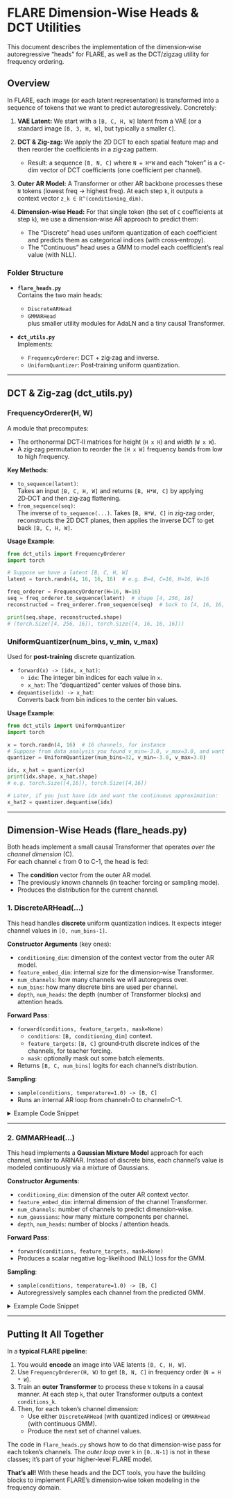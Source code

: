 
# FLARE Dimension-Wise Heads & DCT Utilities

This document describes the implementation of the dimension‑wise autoregressive “heads” for FLARE, as well as the DCT/zigzag utility for frequency ordering.

## Overview

In FLARE, each image (or each latent representation) is transformed into a sequence of tokens that we want to predict autoregressively. Concretely:

1. **VAE Latent:** We start with a `[B, C, H, W]` latent from a VAE (or a standard image `[B, 3, H, W]`, but typically a smaller `C`).
2. **DCT & Zig‑zag:** We apply the 2D DCT to each spatial feature map and then reorder the coefficients in a zig‑zag pattern.  
   - Result: a sequence `[B, N, C]` where `N = H*W` and each “token” is a `C`-dim vector of DCT coefficients (one coefficient per channel).
3. **Outer AR Model:** A Transformer or other AR backbone processes these `N` tokens (lowest freq → highest freq). At each step `k`, it outputs a context vector `z_k ∈ ℝ^(conditioning_dim)`.

4. **Dimension‑wise Head:** For that single token (the set of `C` coefficients at step `k`), we use a dimension‑wise AR approach to predict them:
   - The “Discrete” head uses uniform quantization of each coefficient and predicts them as categorical indices (with cross‑entropy).
   - The “Continuous” head uses a GMM to model each coefficient’s real value (with NLL).

### Folder Structure

- **`flare_heads.py`**  
  Contains the two main heads:
  - `DiscreteARHead`  
  - `GMMARHead`  
  plus smaller utility modules for AdaLN and a tiny causal Transformer.

- **`dct_utils.py`**  
  Implements:
  - `FrequencyOrderer`: DCT + zig‑zag and inverse.
  - `UniformQuantizer`: Post‑training uniform quantization.

---

## DCT & Zig‑zag (dct_utils.py)

### FrequencyOrderer(H, W)

A module that precomputes:
- The orthonormal DCT‑II matrices for height (`H x H`) and width (`W x W`).
- A zig‑zag permutation to reorder the `[H x W]` frequency bands from low to high frequency.

**Key Methods**:
- `to_sequence(latent)`:  
  Takes an input `[B, C, H, W]` and returns `[B, H*W, C]` by applying 2D‑DCT and then zig‑zag flattening.
- `from_sequence(seq)`:  
  The inverse of `to_sequence(...)`. Takes `[B, H*W, C]` in zig‑zag order, reconstructs the 2D DCT planes, then applies the inverse DCT to get back `[B, C, H, W]`.

**Usage Example**:
```python
from dct_utils import FrequencyOrderer
import torch

# Suppose we have a latent [B, C, H, W]
latent = torch.randn(4, 16, 16, 16)  # e.g. B=4, C=16, H=16, W=16

freq_orderer = FrequencyOrderer(H=16, W=16)
seq = freq_orderer.to_sequence(latent)  # shape [4, 256, 16]
reconstructed = freq_orderer.from_sequence(seq)  # back to [4, 16, 16, 16]

print(seq.shape, reconstructed.shape)
# (torch.Size([4, 256, 16]), torch.Size([4, 16, 16, 16]))
```

### UniformQuantizer(num_bins, v_min, v_max)

Used for **post‑training** discrete quantization.  
- `forward(x) -> (idx, x_hat)`:  
  - `idx`: The integer bin indices for each value in `x`.
  - `x_hat`: The “dequantized” center values of those bins.  
- `dequantise(idx) -> x_hat`:  
  Converts back from bin indices to the center bin values.

**Usage Example**:
```python
from dct_utils import UniformQuantizer
import torch

x = torch.randn(4, 16)  # 16 channels, for instance
# Suppose from data analysis you found v_min=-3.0, v_max=3.0, and want 32 bins
quantizer = UniformQuantizer(num_bins=32, v_min=-3.0, v_max=3.0)

idx, x_hat = quantizer(x)
print(idx.shape, x_hat.shape)
# e.g. torch.Size([4,16]), torch.Size([4,16])

# Later, if you just have idx and want the continuous approximation:
x_hat2 = quantizer.dequantise(idx)
```

---

## Dimension-Wise Heads (flare_heads.py)

Both heads implement a small causal Transformer that operates *over the channel dimension* (C).  
For each channel `c` from 0 to C-1, the head is fed:
- The **condition** vector from the outer AR model.
- The previously known channels (in teacher forcing or sampling mode).
- Produces the distribution for the current channel.

### 1. DiscreteARHead(...)

This head handles **discrete** uniform quantization indices. It expects integer channel values in `[0, num_bins-1]`.

**Constructor Arguments** (key ones):
- `conditioning_dim`: dimension of the context vector from the outer AR model.
- `feature_embed_dim`: internal size for the dimension‑wise Transformer. 
- `num_channels`: how many channels we will autoregress over.
- `num_bins`: how many discrete bins are used per channel.
- `depth`, `num_heads`: the depth (number of Transformer blocks) and attention heads.

**Forward Pass**:  
- `forward(conditions, feature_targets, mask=None)`
  - `conditions`: `[B, conditioning_dim]` context.  
  - `feature_targets`: `[B, C]` ground‑truth discrete indices of the channels, for teacher forcing.  
  - `mask`: optionally mask out some batch elements.  
- Returns `[B, C, num_bins]` logits for each channel’s distribution.

**Sampling**:
- `sample(conditions, temperature=1.0) -> [B, C]`
- Runs an internal AR loop from channel=0 to channel=C-1.

<details>
<summary>Example Code Snippet</summary>

```python
from flare_heads import DiscreteARHead
import torch

# Suppose the outer AR model gives us a context vector z_k of size [B, 768]
# and we have C=16 channels. We used 32 bins for uniform quantization.
discrete_head = DiscreteARHead(
    conditioning_dim=768,
    feature_embed_dim=256,
    num_channels=16,
    num_bins=32,
    depth=4,
    num_heads=8,
)

# Forward pass (training)
B = 4
conditions = torch.randn(B, 768)
feature_targets = torch.randint(0, 32, (B, 16))  # ground truth discrete indices
logits = discrete_head(conditions, feature_targets)
print("Logits shape:", logits.shape)
# [4, 16, 32]

# Cross-entropy loss
loss = torch.nn.functional.cross_entropy(
    logits.permute(0, 2, 1),
    feature_targets
)
loss.backward()

# Sampling (inference mode)
with torch.no_grad():
    sampled_indices = discrete_head.sample(conditions, temperature=1.0)
print("Sampled shape:", sampled_indices.shape)
# [4, 16]
```

</details>

---

### 2. GMMARHead(...)

This head implements a **Gaussian Mixture Model** approach for each channel, similar to ARINAR. Instead of discrete bins, each channel’s value is modeled continuously via a mixture of Gaussians.

**Constructor Arguments**:
- `conditioning_dim`: dimension of the outer AR context vector.
- `feature_embed_dim`: internal dimension of the channel Transformer.
- `num_channels`: number of channels to predict dimension‑wise.
- `num_gaussians`: how many mixture components per channel.
- `depth`, `num_heads`: number of blocks / attention heads.

**Forward Pass**:
- `forward(conditions, feature_targets, mask=None)`
- Produces a scalar negative log-likelihood (NLL) loss for the GMM.

**Sampling**:
- `sample(conditions, temperature=1.0) -> [B, C]`
- Autoregressively samples each channel from the predicted GMM.

<details>
<summary>Example Code Snippet</summary>

```python
from flare_heads import GMMARHead
import torch

# Suppose the outer AR context is [B, 512], we have 8 channels, and 6 gaussians per channel.
gmm_head = GMMARHead(
    conditioning_dim=512,
    feature_embed_dim=256,
    num_channels=8,
    num_gaussians=6,
    depth=4,
    num_heads=4,
)

B = 4
conditions = torch.randn(B, 512)
feature_targets = torch.randn(B, 8)  # continuous ground truth

# Forward pass (training)
loss = gmm_head(conditions, feature_targets)
loss.backward()
print("NLL Loss:", loss.item())

# Sampling
with torch.no_grad():
    sampled_values = gmm_head.sample(conditions, temperature=0.8)
print("Sampled shape:", sampled_values.shape)
# [4, 8]
```

</details>

---

## Putting It All Together

In a **typical FLARE pipeline**:

1. You would **encode** an image into VAE latents `[B, C, H, W]`.
2. Use `FrequencyOrderer(H, W)` to get `[B, N, C]` in frequency order (`N = H * W`).
3. Train an **outer Transformer** to process these `N` tokens in a causal manner. At each step `k`, that outer Transformer outputs a context `conditions_k`.
4. Then, for each token’s channel dimension:
   - Use either `DiscreteARHead` (with quantized indices) or `GMMARHead` (with continuous GMM).
   - Produce the next set of channel values.

The code in `flare_heads.py` shows how to do that dimension‑wise pass for each token’s channels. The *outer loop* over `k` in `[0..N-1]` is not in these classes; it’s part of your higher‑level FLARE model.

**That’s all!** With these heads and the DCT tools, you have the building blocks to implement FLARE’s dimension‑wise token modeling in the frequency domain.
